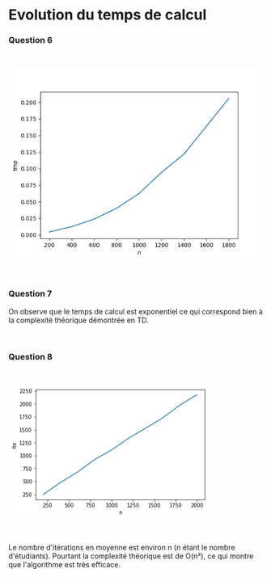 # Evolution du temps de calcul

### Question 6

<br>

![alt text](evol_tmpcpu_gs.png)

<br>

### Question 7

On observe que le temps de calcul est exponentiel ce qui correspond bien à la complexité théorique démontrée en TD.

<br>

### Question 8

<br>

![alt text](evol_ite_gs.png)

<br>

Le nombre d'itérations en moyenne est environ n (n étant le nombre d'étudiants). Pourtant la complexité théorique est de O(n²), ce qui montre que l'algorithme est très efficace.